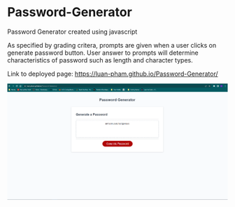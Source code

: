 # Password-Generator
Password Generator created using javascript

As specified by grading critera, prompts are given when a user clicks on generate password button. User answer to prompts will determine characteristics of password 
such as length and character types. 

Link to deployed page: https://luan-pham.github.io/Password-Generator/

<img src="./assets/pw-generator.png" alt="image of password generator">